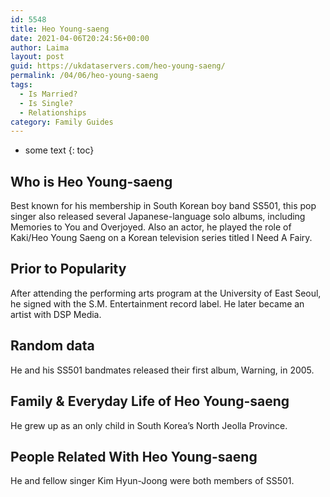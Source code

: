 ```yaml
---
id: 5548
title: Heo Young-saeng
date: 2021-04-06T20:24:56+00:00
author: Laima
layout: post
guid: https://ukdataservers.com/heo-young-saeng/
permalink: /04/06/heo-young-saeng
tags:
  - Is Married?
  - Is Single?
  - Relationships
category: Family Guides
---
```


* some text
{: toc}


## Who is Heo Young-saeng
                  
                  
                  
Best known for his membership in South Korean boy band SS501, this pop singer also released several Japanese-language solo albums, including Memories to You and Overjoyed. Also an actor, he played the role of Kaki/Heo Young Saeng on a Korean television series titled I Need A Fairy.
                  
              
            
              
            
                
                
                
## Prior to Popularity
                  
                  
                  
After attending the performing arts program at the University of East Seoul, he signed with the S.M. Entertainment record label. He later became an artist with DSP Media.
                  
              
            
              
            
                
                
                
## Random data
                  
                  
                  
He and his SS501 bandmates released their first album, Warning, in 2005.
                  
              
            
              
            
                
                
                
## Family & Everyday Life of Heo Young-saeng
                  
                  
                  
He grew up as an only child in South Korea&#8217;s North Jeolla Province.
                  
              
            
              
            
                
                
                
## People Related With Heo Young-saeng
                  
                  
                  
He and fellow singer Kim Hyun-Joong were both members of SS501.
                  
              
            
              
            
                
              
            
              
              
            
            
              
            
          
          
          